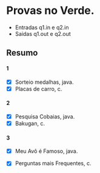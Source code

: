 # Provas no Verde.

- Entradas q1.in e q2.in
- Saidas q1.out e q2.out

## Resumo
#### 1
- [x] Sorteio medalhas, java.
- [x] Placas de carro, c.

#### 2
- [x] Pesquisa Cobaias, java.
- [x] Bakugan, c.

#### 3
- [x] Meu Avô é Famoso, java.
- [x] Perguntas mais Frequentes, c.

